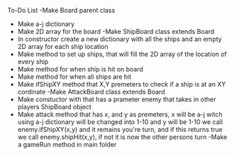 To-Do List
-Make Board parent class
 - Make a-j dictionary
 - Make 2D array for the board
-Make ShipBoard class extends Board
 - In constructor create a new dictionary with all the ships and an empty 2D array for each ship location
 - Make method to set up ships, that will fill the 2D array of the location of every ship
 - Make method for when ship is hit on board
 - Make method for when all ships are hit
 - Make ifShipXY method that X,Y premeters to check if a ship is at an XY cordinate
-Make AttackBoard class extends Board
 - Make constuctor with that has a prameter enemy that takes in other players ShipBoard object
 - Make attack method that has x, and y as premeters, x will be a-j witch using a-j dictionary will be changed into 1-10 and y will be 1-10 we call enemy.ifShipXY(x,y) and it remains you're turn, and if this returns true we call enemy.shipHit(x,y), if not it is now the other persons turn
-Make a gameRun method in main folder 
